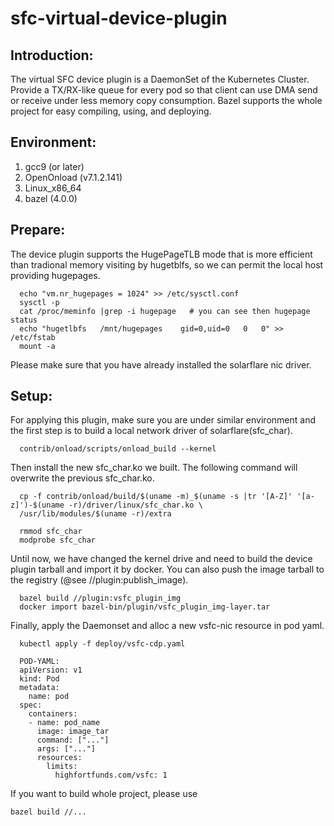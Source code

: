 <!--
 * @Descripition: Intro
 * @Author: Franco Chen
 * @Date: 2022-07-21 17:29:21
 * @LastEditors: Franco Chen
 * @LastEditTime: 2022-07-22 16:18:09
-->
# sfc-virtual-device-plugin

## Introduction:
The virtual SFC device plugin is a DaemonSet of the Kubernetes Cluster. Provide a TX/RX-like queue for every pod so that client can use DMA send or receive under less memory copy consumption. Bazel supports the whole project for easy compiling, using, and deploying.

## Environment:
1. gcc9 (or later)
2. OpenOnload (v7.1.2.141)
3. Linux_x86_64
4. bazel (4.0.0)

## Prepare:
The device plugin supports the HugePageTLB mode that is more efficient than tradional memory visiting by hugetblfs, so we can permit the local host providing hugepages.
  ```
    echo "vm.nr_hugepages = 1024" >> /etc/sysctl.conf
    sysctl -p
    cat /proc/meminfo |grep -i hugepage   # you can see then hugepage status
    echo "hugetlbfs   /mnt/hugepages    gid=0,uid=0   0   0" >> /etc/fstab 
    mount -a
  ```
Please make sure that you have already installed the solarflare nic driver.

## Setup:
For applying this plugin, make sure you are under similar environment and the first step is to build a local network driver of solarflare(sfc_char).
  ```
    contrib/onload/scripts/onload_build --kernel
  ```
Then install the new sfc_char.ko we built. The following command will overwrite the previous sfc_char.ko.
  ```
    cp -f contrib/onload/build/$(uname -m)_$(uname -s |tr '[A-Z]' '[a-z]')-$(uname -r)/driver/linux/sfc_char.ko \ 
    /usr/lib/modules/$(uname -r)/extra
    
    rmmod sfc_char
    modprobe sfc_char
  ```
Until now, we have changed the kernel drive and need to build the device plugin tarball and import it by docker. You can also push the image tarball to the registry (@see //plugin:publish_image).
  ```
    bazel build //plugin:vsfc_plugin_img
    docker import bazel-bin/plugin/vsfc_plugin_img-layer.tar
  ```
Finally, apply the Daemonset and alloc a new vsfc-nic resource in pod yaml.
  ```
    kubectl apply -f deploy/vsfc-cdp.yaml
    
    POD-YAML:
    apiVersion: v1
    kind: Pod
    metadata:
      name: pod
    spec:
      containers:
      - name: pod_name
        image: image_tar
        command: ["..."]
        args: ["..."]
        resources:
          limits:
            highfortfunds.com/vsfc: 1
  ```
If you want to build whole project, please use
  ```
  bazel build //...
  ```